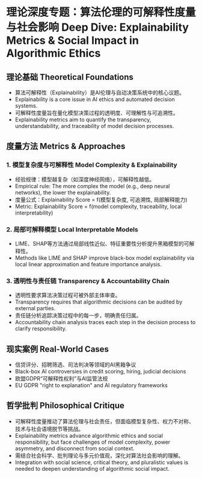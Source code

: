 # 理论深度专题：算法伦理的可解释性度量与社会影响 Deep Dive: Explainability Metrics & Social Impact in Algorithmic Ethics

## 理论基础 Theoretical Foundations

- 算法可解释性（Explainability）是AI伦理与自动决策系统中的核心议题。
- Explainability is a core issue in AI ethics and automated decision systems.
- 可解释性度量旨在量化模型决策过程的透明度、可理解性与可追溯性。
- Explainability metrics aim to quantify the transparency, understandability, and traceability of model decision processes.

## 度量方法 Metrics & Approaches

### 1. 模型复杂度与可解释性 Model Complexity & Explainability

- 经验规律：模型越复杂（如深度神经网络），可解释性越低。
- Empirical rule: The more complex the model (e.g., deep neural networks), the lower the explainability.
- 度量公式：Explainability Score = f(模型复杂度, 可追溯性, 局部解释能力)
- Metric: Explainability Score = f(model complexity, traceability, local interpretability)

### 2. 局部可解释模型 Local Interpretable Models

- LIME、SHAP等方法通过局部线性近似、特征重要性分析提升黑箱模型的可解释性。
- Methods like LIME and SHAP improve black-box model explainability via local linear approximation and feature importance analysis.

### 3. 透明性与责任链 Transparency & Accountability Chain

- 透明性要求算法决策过程可被外部主体审查。
- Transparency requires that algorithmic decisions can be audited by external parties.
- 责任链分析追踪决策过程中的每一步，明确责任归属。
- Accountability chain analysis traces each step in the decision process to clarify responsibility.

## 现实案例 Real-World Cases

- 信贷评分、招聘筛选、司法判决等领域的AI黑箱争议
- Black-box AI controversies in credit scoring, hiring, judicial decisions
- 欧盟GDPR“可解释性权利”与AI监管法规
- EU GDPR "right to explanation" and AI regulatory frameworks

## 哲学批判 Philosophical Critique

- 可解释性度量推动了算法伦理与社会责任，但面临模型复杂性、权力不对称、技术与社会语境脱节等挑战。
- Explainability metrics advance algorithmic ethics and social responsibility, but face challenges of model complexity, power asymmetry, and disconnect from social context.
- 需结合社会科学、批判理论与多元价值观，深化对算法社会影响的理解。
- Integration with social science, critical theory, and pluralistic values is needed to deepen understanding of algorithmic social impact.
